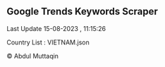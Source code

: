 

## Google Trends Keywords Scraper 
 
Last Update 15-08-2023 , 11:15:26

Country List :
VIETNAM.json



© Abdul Muttaqin 
